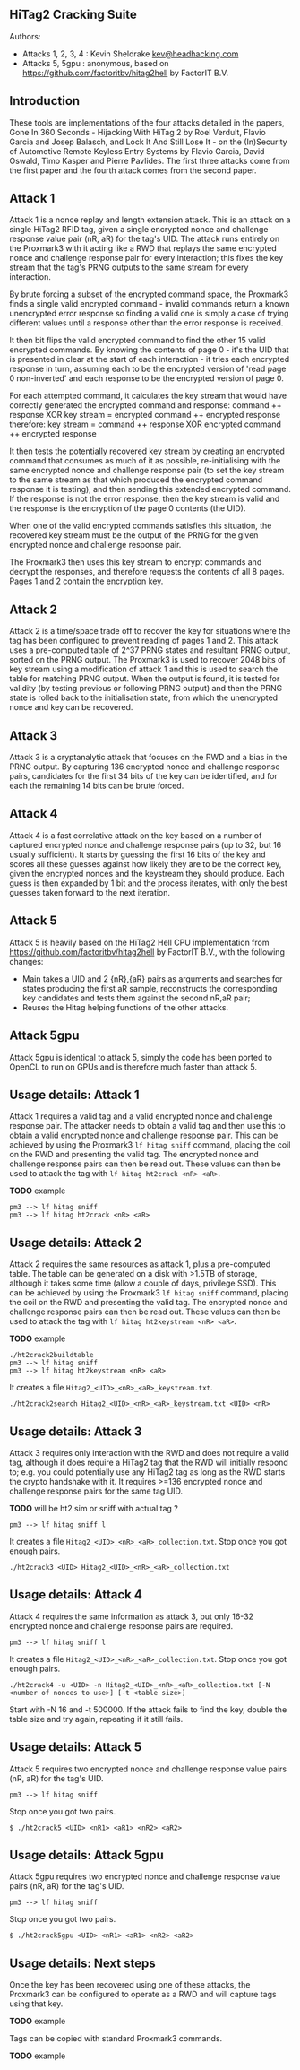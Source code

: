 HiTag2 Cracking Suite
---------------------

Authors:

* Attacks 1, 2, 3, 4 : Kevin Sheldrake <kev@headhacking.com>
* Attacks 5, 5gpu : anonymous, based on https://github.com/factoritbv/hitag2hell by FactorIT B.V.

Introduction
------------

These tools are implementations of the four attacks detailed in the papers,
Gone In 360 Seconds - Hijacking With HiTag 2 by Roel Verdult, Flavio Garcia
and Josep Balasch, and Lock It And Still Lose It - on the (In)Security of
Automotive Remote Keyless Entry Systems by Flavio Garcia, David Oswald,
Timo Kasper and Pierre Pavlides.  The first three attacks come from the first
paper and the fourth attack comes from the second paper.

Attack 1
--------

Attack 1 is a nonce replay and length extension attack.  This is an attack on
a single HiTag2 RFID tag, given a single encrypted nonce and challenge
response value pair (nR, aR) for the tag's UID.  The attack runs entirely on
the Proxmark3 with it acting like a RWD that replays the same encrypted nonce
and challenge response pair for every interaction; this fixes the key stream
that the tag's PRNG outputs to the same stream for every interaction.

By brute forcing a subset of the encrypted command space, the Proxmark3 finds a
single valid encrypted command - invalid commands return a known unencrypted
error response so finding a valid one is simply a case of trying different
values until a response other than the error response is received.

It then bit flips the valid encrypted command to find the other 15 valid
encrypted commands.  By knowing the contents of page 0 - it's the UID that
is presented in clear at the start of each interaction - it tries each
encrypted response in turn, assuming each to be the encrypted version of
'read page 0 non-inverted' and each response to be the encrypted version of
page 0.

For each attempted command, it calculates the key stream that would have
correctly generated the encrypted command and response:
command ++ response XOR key stream = encrypted command ++ encrypted response
therefore:
key stream = command ++ response XOR encrypted command ++ encrypted response

It then tests the potentially recovered key stream by creating an encrypted
command that consumes as much of it as possible, re-initialising with the same
encrypted nonce and challenge response pair (to set the key stream to the
same stream as that which produced the encrypted command response it is
testing), and then sending this extended encrypted command.  If the response
is not the error response, then the key stream is valid and the response is
the encryption of the page 0 contents (the UID).

When one of the valid encrypted commands satisfies this situation, the
recovered key stream must be the output of the PRNG for the given encrypted
nonce and challenge response pair.

The Proxmark3 then uses this key stream to encrypt commands and decrypt the
responses, and therefore requests the contents of all 8 pages.  Pages 1 and 2
contain the encryption key.

Attack 2
--------

Attack 2 is a time/space trade off to recover the key for situations where the
tag has been configured to prevent reading of pages 1 and 2.  This attack uses
a pre-computed table of 2^37 PRNG states and resultant PRNG output, sorted on
the PRNG output.  The Proxmark3 is used to recover 2048 bits of key stream using
a modification of attack 1 and this is used to search the table for matching
PRNG output.  When the output is found, it is tested for validity (by testing
previous or following PRNG output) and then the PRNG state is rolled back to
the initialisation state, from which the unencrypted nonce and key can be
recovered.

Attack 3
--------

Attack 3 is a cryptanalytic attack that focuses on the RWD and a bias in the
PRNG output.  By capturing 136 encrypted nonce and challenge response pairs,
candidates for the first 34 bits of the key can be identified, and for each
the remaining 14 bits can be brute forced.

Attack 4
--------

Attack 4 is a fast correlative attack on the key based on a number of captured
encrypted nonce and challenge response pairs (up to 32, but 16 usually
sufficient).  It starts by guessing the first 16 bits of the key and scores
all these guesses against how likely they are to be the correct key, given the
encrypted nonces and the keystream they should produce.  Each guess is then
expanded by 1 bit and the process iterates, with only the best guesses taken
forward to the next iteration.

Attack 5
--------

Attack 5 is heavily based on the HiTag2 Hell CPU implementation from https://github.com/factoritbv/hitag2hell by FactorIT B.V.,
with the following changes:

* Main takes a UID and 2 {nR},{aR} pairs as arguments and searches for states producing the first aR sample, reconstructs the corresponding key candidates and tests them against the second nR,aR pair;
* Reuses the Hitag helping functions of the other attacks.

Attack 5gpu
-----------

Attack 5gpu is identical to attack 5, simply the code has been ported to OpenCL
to run on GPUs and is therefore much faster than attack 5.

Usage details: Attack 1
-----------------------

Attack 1 requires a valid tag and a valid encrypted nonce and challenge
response pair.  The attacker needs to obtain a valid tag and then use this to
obtain a valid encrypted nonce and challenge response pair.  This can be
achieved by using the Proxmark3 `lf hitag sniff` command, placing the coil on the RWD and
presenting the valid tag.  The encrypted nonce and challenge response pairs
can then be read out.  These values can then
be used to attack the tag with `lf hitag ht2crack <nR> <aR>`.

**TODO** example
```
pm3 --> lf hitag sniff
pm3 --> lf hitag ht2crack <nR> <aR>
```

Usage details: Attack 2
-----------------------

Attack 2 requires the same resources as attack 1, plus a pre-computed table.
The table can be generated on a disk with >1.5TB of storage, although it takes
some time (allow a couple of days, privilege SSD). This can be
achieved by using the Proxmark3 `lf hitag sniff` command, placing the coil on the RWD and
presenting the valid tag.  The encrypted nonce and challenge response pairs
can then be read out.  These values can then
be used to attack the tag with `lf hitag ht2keystream <nR> <aR>`.

**TODO** example
```
./ht2crack2buildtable
pm3 --> lf hitag sniff
pm3 --> lf hitag ht2keystream <nR> <aR>
```

It creates a file `Hitag2_<UID>_<nR>_<aR>_keystream.txt`.

```
./ht2crack2search Hitag2_<UID>_<nR>_<aR>_keystream.txt <UID> <nR>
```

Usage details: Attack 3
-----------------------

Attack 3 requires only interaction with the RWD and does not require a valid
tag, although it does require a HiTag2 tag that the RWD will initially respond
to; e.g. you could potentially use any HiTag2 tag as long as the RWD starts
the crypto handshake with it.  It requires >=136 encrypted nonce and challenge
response pairs for the same tag UID.

**TODO** will be ht2 sim or sniff with actual tag ?

```
pm3 --> lf hitag sniff l 
```

It creates a file `Hitag2_<UID>_<nR>_<aR>_collection.txt`.
Stop once you got enough pairs.

```
./ht2crack3 <UID> Hitag2_<UID>_<nR>_<aR>_collection.txt
```

Usage details: Attack 4
-----------------------

Attack 4 requires the same information as attack 3, but only 16-32 encrypted
nonce and challenge response pairs are required.

```
pm3 --> lf hitag sniff l 
```

It creates a file `Hitag2_<UID>_<nR>_<aR>_collection.txt`.
Stop once you got enough pairs.

```
./ht2crack4 -u <UID> -n Hitag2_<UID>_<nR>_<aR>_collection.txt [-N <number of nonces to use>] [-t <table size>]
```

Start with -N 16 and -t 500000.  If the attack fails to find the key, double
the table size and try again, repeating if it still fails.

Usage details: Attack 5
-----------------------

Attack 5 requires two encrypted nonce and challenge
response value pairs (nR, aR) for the tag's UID.

```
pm3 --> lf hitag sniff
```
Stop once you got two pairs.

```
$ ./ht2crack5 <UID> <nR1> <aR1> <nR2> <aR2>
```

Usage details: Attack 5gpu
--------------------------

Attack 5gpu requires two encrypted nonce and challenge
response value pairs (nR, aR) for the tag's UID.

```
pm3 --> lf hitag sniff
```
Stop once you got two pairs.

```
$ ./ht2crack5gpu <UID> <nR1> <aR1> <nR2> <aR2>
```

Usage details: Next steps
-------------------------

Once the key has been recovered using one of these attacks, the Proxmark3 can
be configured to operate as a RWD and will capture tags using that key.

**TODO** example

Tags can be copied with standard Proxmark3 commands.

**TODO** example
